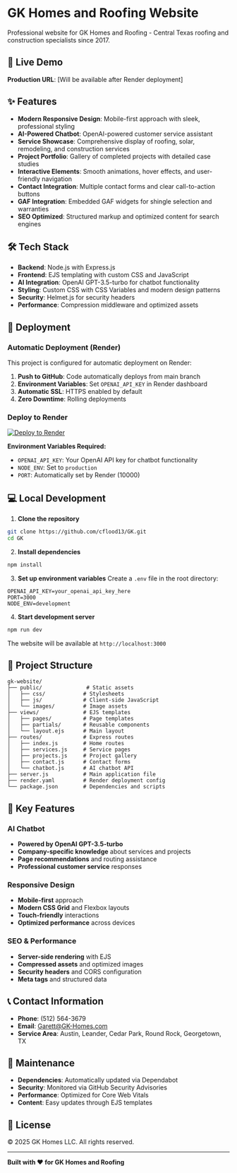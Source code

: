 # GK Homes and Roofing Website

Professional website for GK Homes and Roofing - Central Texas roofing and construction specialists since 2017.

## 🚀 Live Demo

**Production URL**: [Will be available after Render deployment]

## ✨ Features

- **Modern Responsive Design**: Mobile-first approach with sleek, professional styling
- **AI-Powered Chatbot**: OpenAI-powered customer service assistant
- **Service Showcase**: Comprehensive display of roofing, solar, remodeling, and construction services  
- **Project Portfolio**: Gallery of completed projects with detailed case studies
- **Interactive Elements**: Smooth animations, hover effects, and user-friendly navigation
- **Contact Integration**: Multiple contact forms and clear call-to-action buttons
- **GAF Integration**: Embedded GAF widgets for shingle selection and warranties
- **SEO Optimized**: Structured markup and optimized content for search engines

## 🛠 Tech Stack

- **Backend**: Node.js with Express.js
- **Frontend**: EJS templating with custom CSS and JavaScript
- **AI Integration**: OpenAI GPT-3.5-turbo for chatbot functionality
- **Styling**: Custom CSS with CSS Variables and modern design patterns
- **Security**: Helmet.js for security headers
- **Performance**: Compression middleware and optimized assets

## 🚀 Deployment

### Automatic Deployment (Render)

This project is configured for automatic deployment on Render:

1. **Push to GitHub**: Code automatically deploys from main branch
2. **Environment Variables**: Set `OPENAI_API_KEY` in Render dashboard
3. **Automatic SSL**: HTTPS enabled by default
4. **Zero Downtime**: Rolling deployments

### Deploy to Render

[![Deploy to Render](https://render.com/images/deploy-to-render-button.svg)](https://render.com/deploy)

**Environment Variables Required:**
- `OPENAI_API_KEY`: Your OpenAI API key for chatbot functionality
- `NODE_ENV`: Set to `production`
- `PORT`: Automatically set by Render (10000)

## 💻 Local Development

1. **Clone the repository**
```bash
git clone https://github.com/cflood13/GK.git
cd GK
```

2. **Install dependencies**
```bash
npm install
```

3. **Set up environment variables**
Create a `.env` file in the root directory:
```
OPENAI_API_KEY=your_openai_api_key_here
PORT=3000
NODE_ENV=development
```

4. **Start development server**
```bash
npm run dev
```

The website will be available at `http://localhost:3000`

## 📁 Project Structure

```
gk-website/
├── public/              # Static assets
│   ├── css/            # Stylesheets
│   ├── js/             # Client-side JavaScript
│   └── images/         # Image assets
├── views/              # EJS templates
│   ├── pages/          # Page templates
│   ├── partials/       # Reusable components
│   └── layout.ejs      # Main layout
├── routes/             # Express routes
│   ├── index.js        # Home routes
│   ├── services.js     # Service pages
│   ├── projects.js     # Project gallery
│   ├── contact.js      # Contact forms
│   └── chatbot.js      # AI chatbot API
├── server.js           # Main application file
├── render.yaml         # Render deployment config
└── package.json        # Dependencies and scripts
```

## 🎯 Key Features

### AI Chatbot
- **Powered by OpenAI GPT-3.5-turbo**
- **Company-specific knowledge** about services and projects
- **Page recommendations** and routing assistance
- **Professional customer service** responses

### Responsive Design
- **Mobile-first** approach
- **Modern CSS Grid** and Flexbox layouts
- **Touch-friendly** interactions
- **Optimized performance** across devices

### SEO & Performance
- **Server-side rendering** with EJS
- **Compressed assets** and optimized images
- **Security headers** and CORS configuration
- **Meta tags** and structured data

## 📞 Contact Information

- **Phone**: (512) 564-3679
- **Email**: Garett@GK-Homes.com
- **Service Area**: Austin, Leander, Cedar Park, Round Rock, Georgetown, TX

## 🔧 Maintenance

- **Dependencies**: Automatically updated via Dependabot
- **Security**: Monitored via GitHub Security Advisories
- **Performance**: Optimized for Core Web Vitals
- **Content**: Easy updates through EJS templates

## 📄 License

© 2025 GK Homes LLC. All rights reserved.

---

**Built with ❤️ for GK Homes and Roofing** 
